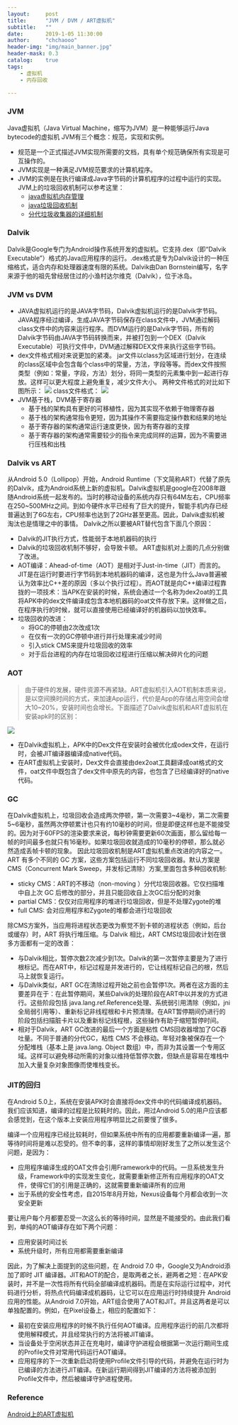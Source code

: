 ```yaml
---
layout:     post
title:      "JVM / DVM / ART虚拟机"
subtitle:   ""
date:       2019-1-05 11:30:00
author:     "chchaooo"
header-img: "img/main_banner.jpg"
header-mask: 0.3
catalog:    true
tags:
    - 虚拟机
    - 内存回收
   
---
```


### JVM
Java虚拟机（Java Virtual Machine，缩写为JVM）是一种能够运行Java bytecode的虚拟机
JVM有三个概念：规范，实现和实例。 
* 规范是一个正式描述JVM实现所需要的文档，具有单个规范确保所有实现是可互操作的。
* JVM实现是一种满足JVM规范要求的计算机程序。
* JVM的实例是在执行编译成Java字节码的计算机程序的过程中运行的实现。
JVM上的垃圾回收机制可以参考这里：
    * [java虚拟机内存管理](https://chchaooo.github.io/2018/02/28/Java%E8%99%9A%E6%8B%9F%E6%9C%BA%E5%86%85%E5%AD%98%E7%AE%A1%E7%90%86/)
    * [java垃圾回收机制](https://chchaooo.github.io/2018/03/01/Java%E5%9E%83%E5%9C%BE%E5%9B%9E%E6%94%B6%E6%9C%BA%E5%88%B6/)
    * [分代垃圾收集器的详细机制](https://chchaooo.github.io/2018/03/01/%E5%88%86%E4%BB%A3%E6%94%B6%E9%9B%86%E5%99%A8%E7%9A%84%E8%AF%A6%E7%BB%86%E6%9C%BA%E5%88%B6/)

### Dalvik
Dalvik是Google专门为Android操作系统开发的虚拟机。它支持.dex（即“Dalvik Executable”）格式的Java应用程序的运行。.dex格式是专为Dalvik设计的一种压缩格式，适合内存和处理器速度有限的系统。Dalvik由Dan Bornstein编写，名字来源于他的祖先曾经居住过的小渔村达尔维克（Dalvík），位于冰岛。

### JVM vs DVM
* JAVA虚拟机运行的是JAVA字节码，Dalvik虚拟机运行的是Dalvik字节码。JAVA程序经过编译，生成JAVA字节码保存在class文件中，JVM通过解码class文件中的内容来运行程序。而DVM运行的是Dalvik字节码，所有的Dalvik字节码由JAVA字节码转换而来，并被打包到一个DEX（Dalvik Executable）可执行文件中，DVM通过解释DEX文件来执行这些字节码。
* dex文件格式相对来说更加的紧凑。
jar文件以class为区域进行划分，在连续的class区域中会包含每个class中的常量，方法，字段等等。而dex文件按照类型（例如：常量，字段，方法）划分，将同一类型的元素集中到一起进行存放。这样可以更大程度上避免重复，减少文件大小。
两种文件格式的对比如下图所示：
![](https://cl.ly/6a445b2b6122/Image%202019-01-05%20at%2011.10.40%20AM.png)
class文件格式：
![](https://cl.ly/e2fc2c32cae7/Image%202019-01-05%20at%2011.07.01%20AM.png)
* JVM基于栈，DVM基于寄存器
    * 基于栈的架构具有更好的可移植性，因为其实现不依赖于物理寄存器
    * 基于栈的架构通常指令更短，因为其操作不需要指定操作数和结果的地址
    * 基于寄存器的架构通常运行速度更快，因为有寄存器的支撑
    * 基于寄存器的架构通常需要较少的指令来完成同样的运算，因为不需要进行压栈和出栈

### Dalvik vs ART
从Android 5.0（Lollipop）开始，Android Runtime（下文简称ART）代替了原先的Dalvik，成为Android系统上新的虚拟机。Dalvik虚拟机是google在2008年跟随Android系统一起发布的。当时的移动设备的系统内存只有64M左右，CPU频率在250~500MHz之间。到如今硬件水平已经有了巨大的提升，智能手机内存已经普遍达到了6G左右，CPU频率也达到了2GHz甚至更高。因此，Dalvik虚拟机被淘汰也是情理之中的事情。
Dalvik之所以要被ART替代包含下面几个原因：
* Dalvik的JIT执行方式，性能弱于本地机器码的执行
* Dalvik的垃圾回收机制不够好，会导致卡顿。
ART虚拟机对上面的几点分别做了改进。
* AOT编译：Ahead-of-time（AOT）是相对于Just-in-time（JIT）而言的。JIT是在运行时要进行字节码到本地机器码的编译，这也是为什么Java普遍被认为效率比C++差的原因（多以个执行过程）。而AOT就是向C++编译过程靠拢的一项技术：当APK在安装的时候，系统会通过一个名称为dex2oat的工具将APK中的dex文件编译成包含本地机器码的oat文件存放下来。这样做之后，在程序执行的时候，就可以直接使用已经编译好的机器码以加快效率。
* 垃圾回收的改进：
    * 将GC的停顿由2次改成1次
    * 在仅有一次的GC停顿中进行并行处理来减少时间
    * 引入stick CMS来提升垃圾回收的效率
    * 对于后台进程的内存在垃圾回收过程进行压缩以解决碎片化的问题

### AOT
> 由于硬件的发展，硬件资源不再紧缺。ART虚拟机引入AOT机制本质来说，是以空间换时间的方式，来加速App运行，代价是App的存储占用空间会增大10~20%，安装时间也会增长。下面描述了Dalvik虚拟机和ART虚拟机在安装apk时的区别：

![](http://qiangbo-workspace.oss-cn-shanghai.aliyuncs.com/AndroidNewFeatureBook/Chapter3/art_vs_dalvik.png)
* 在Dalvik虚拟机上，APK中的Dex文件在安装时会被优化成odex文件，在运行时，会被JIT编译器编译成native代码。
* 在ART虚拟机上安装时，Dex文件会直接由dex2oat工具翻译成oat格式的文件，oat文件中既包含了dex文件中原先的内容，也包含了已经编译好的native代码。

### GC
在Dalvik虚拟机上，垃圾回收会造成两次停顿，第一次需要3~4毫秒，第二次需要5~6毫秒，虽然两次停顿累计也只有约10毫秒的时间，但是即便这样也是不能接受的。因为对于60FPS的渲染要求来说，每秒钟需要更新60次画面，那么留给每一帧的时间最多也就只有16毫秒。如果垃圾回收就造成的10毫秒的停顿，那么就必然造成丢帧卡顿的现象。
因此垃圾回收机制是ART虚拟机重点改进的内容之一。ART 有多个不同的 GC 方案，这些方案包括运行不同垃圾回收器。默认方案是 CMS（Concurrent Mark Sweep，并发标记清除）方案,里面包含多种回收机制:
* sticky CMS：ART的不移动（non-moving ）分代垃圾回收器。它仅扫描堆中自上次 GC 后修改的部分，并且只能回收自上次GC后分配的对象
* partial CMS：仅仅对应用程序的堆进行垃圾回收，但是不处理Zygote的堆
* full CMS: 会对应用程序和Zygote的堆都会进行垃圾回收

除CMS方案外，当应用将进程状态更改为察觉不到卡顿的进程状态（例如，后台或缓存）时，ART 将执行堆压缩。与 Dalvik 相比，ART CMS垃圾回收计划在很多方面都有一定的改善：
* 与Dalvik相比，暂停次数2次减少到1次。Dalvik的第一次暂停主要是为了进行根标记。而在ART中，标记过程是并发进行的，它让线程标记自己的根，然后马上就恢复运行。
* 与Dalvik类似，ART GC在清除过程开始之前也会暂停1次。两者在这方面的主要差异在于：在此暂停期间，某些Dalvik的处理阶段在ART中以并发的方式进行。这些阶段包括 java.lang.ref.Reference处理、系统弱引用清除（例如，jni全局弱引用等）、重新标记非线程根和卡片预清理。在ART暂停期间仍进行的阶段包括扫描脏卡片以及重新标记线程根，这些操作有助于缩短暂停时间。
* 相对于Dalvik，ART GC改进的最后一个方面是粘性 CMS回收器增加了GC吞吐量。不同于普通的分代GC，粘性 CMS 不会移动。年轻对象被保存在一个分配堆栈（基本上是 java.lang. Object 数组）中，而非为其设置一个专用区域。这样可以避免移动所需的对象以维持低暂停次数，但缺点是容易在堆栈中加入大量复杂对象图像而使堆栈变长。

### JIT的回归
在Android 5.0上，系统在安装APK时会直接将dex文件中的代码编译成机器码。我们应该知道，编译的过程是比较耗时的。因此，用过Android 5.0的用户应该都会感觉到，在这个版本上安装应用程序明显比之前要慢了很多。

编译一个应用程序已经比较耗时，但如果系统中所有的应用都要重新编译一遍，那等待时间将是难以忍受的。但不幸的事，这样的事情却刚好发生了之所以发生这个问题，是因为：
* 应用程序编译生成的OAT文件会引用Framework中的代码。一旦系统发生升级，Framework中的实现发生变化，就需要重新修正所有应用程序的OAT文件，使得它们的引用是正确的，这就需要重新编译所有的应用
* 出于系统的安全性考虑，自2015年8月开始，Nexus设备每个月都会收到一次安全更新

要让用户每个月都要忍受一次这么长的等待时间，显然是不能接受的。由此我们看到，单纯的AOT编译存在如下两个问题：
* 应用安装时间过长
* 系统升级时，所有应用都需要重新编译

因此，为了解决上面提到的这些问题，在 Android 7.0 中，Google又为Android添加了即时 JIT 编译器。JIT和AOT的配合，是取两者之长，避两者之短：在APK安装时，并不是一次性将所有代码全部编译成机器码。而是在实际运行过程中，对代码进行分析，将热点代码编译成机器码，让它可以在应用运行时持续提升 Android 应用的性能。从Android 7.0开始，ART组合使用了AOT和JIT。并且这两者是可以单独配置的。例如，在Pixel设备上，相应的配置如下：
* 最初在安装应用程序的时候不执行任何AOT编译。应用程序运行的前几次都将使用解释模式，并且经常执行的方法将被JIT编译。
* 当设备处于空闲状态并正在充电时，编译守护进程会根据第一次运行期间生成的Profile文件对常用代码运行AOT编译。
* 应用程序的下一次重新启动将使用Profile文件引导的代码，并避免在运行时为已编译的方法进行JIT编译。在新运行期间得到JIT编译的方法将被添加到Profile文件中，然后被编译守护进程使用。

### Reference

[Android上的ART虚拟机](https://paul.pub/android-art-vm/#id-dalvik%E5%88%B0art%E7%9A%84%E5%88%87%E6%8D%A2)





